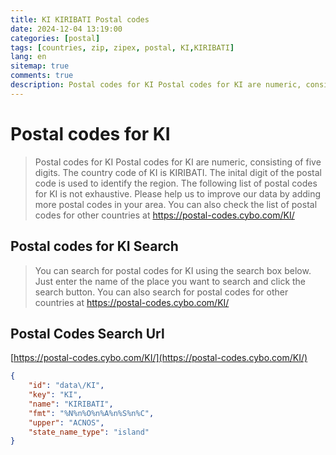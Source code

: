 ```yaml
---
title: KI KIRIBATI Postal codes 
date: 2024-12-04 13:19:00
categories: [postal]
tags: [countries, zip, zipex, postal, KI,KIRIBATI]
lang: en
sitemap: true
comments: true
description: Postal codes for KI Postal codes for KI are numeric, consisting of five digits. The country code of KI is KIRIBATI. The inital digit of the postal code is used to identify the region. The following list of postal codes for KI is not exhaustive. Please help us to improve our data by adding more postal codes in your area. You can also check the list of postal codes for other countries at https://postal-codes.cybo.com/KI/
---
```


# Postal codes for KI
> Postal codes for KI Postal codes for KI are numeric, consisting of five digits. The country code of KI is KIRIBATI. The inital digit of the postal code is used to identify the region. The following list of postal codes for KI is not exhaustive. Please help us to improve our data by adding more postal codes in your area. You can also check the list of postal codes for other countries at https://postal-codes.cybo.com/KI/

## Postal codes for KI Search 
> You can search for postal codes for KI using the search box below. Just enter the name of the place you want to search and click the search button. You can also search for postal codes for other countries at https://postal-codes.cybo.com/KI/

## Postal Codes Search Url

[https://postal-codes.cybo.com/KI/](https://postal-codes.cybo.com/KI/)
```json
{
    "id": "data\/KI",
    "key": "KI",
    "name": "KIRIBATI",
    "fmt": "%N%n%O%n%A%n%S%n%C",
    "upper": "ACNOS",
    "state_name_type": "island"
}
```
